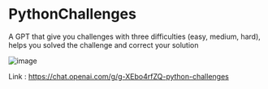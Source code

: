 # PythonChallenges
A GPT that give you challenges with three difficulties (easy, medium, hard), helps you solved the challenge and correct your solution

![image](https://github.com/leoMainard/PythonChallenges/assets/66980442/a05725a6-a218-4eac-841d-3b24ca2c78dd)

Link : https://chat.openai.com/g/g-XEbo4rfZQ-python-challenges
